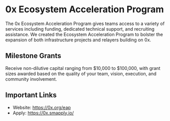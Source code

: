 # 0x Ecosystem Acceleration Program

The 0x Ecosystem Acceleration Program gives teams access to a variety of services including funding, dedicated technical support, and recruiting assistance. We created the Ecosystem Acceleration Program to bolster the expansion of both infrastructure projects and relayers building on 0x.

## Milestone Grants

Receive non-dilutive capital ranging from $10,000 to $100,000, with grant sizes awarded based on the quality of your team, vision, execution, and community involvement.

## Important Links
* Website: https://0x.org/eap
* Apply: https://0x.smapply.io/




